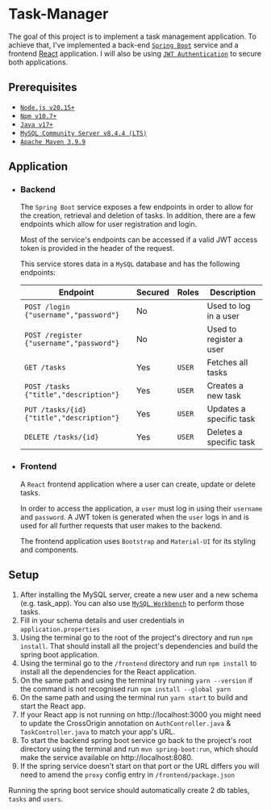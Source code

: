 # Task-Manager

The goal of this project is to implement a task management application. To achieve that, I've implemented a back-end [`Spring Boot`](https://docs.spring.io/spring-boot/index.html) service and a frontend [React](https://react.dev/) application. I will also be using [`JWT Authentication`](https://en.wikipedia.org/wiki/JSON_Web_Token) to secure both applications.

## Prerequisites

- [`Node.js v20.15+`](https://nodejs.org/en/download)
- [`Npm v10.7+`](https://www.npmjs.com/package/npm?activeTab=readme)
- [`Java v17+`](https://www.oracle.com/java/technologies/downloads/#java21)
- [`MySQL Community Server v8.4.4 (LTS)`](https://dev.mysql.com/downloads/mysql/)
- [`Apache Maven 3.9.9`](https://maven.apache.org/download.cgi)

## Application

- ### Backend

  The `Spring Boot` service exposes a few endpoints in order to allow for the creation, retrieval and deletion of tasks. In addition, there are a few endpoints which allow for user registration and login.

  Most of the service's endpoints can be accessed if a valid JWT access token is provided in the header of the request.

  This service stores data in a `MySQL` database and has the following endpoints:

  | Endpoint                                  | Secured | Roles  | Description             |
    |-------------------------------------------|---------|--------|-------------------------|
  | `POST /login {"username","password"}`     | No      |        | Used to log in a user   |
  | `POST /register {"username","password"}`  | No      |        | Used to register a user |
  | `GET /tasks`                              | Yes     | `USER` | Fetches all tasks       |
  | `POST /tasks {"title","description"}`     | Yes     | `USER` | Creates a new task      |
  | `PUT /tasks/{id} {"title","description"}` | Yes     | `USER` | Updates a specific task |
  | `DELETE /tasks/{id}`                      | Yes     | `USER` | Deletes a specific task |



- ### Frontend

  A `React` frontend application where a user can create, update or delete tasks.

  In order to access the application, a `user` must log in using their `username` and `password`.  A JWT token is generated when the `user` logs in and is used for all further requests that user makes to the backend.

  The frontend application uses `Bootstrap` and `Material-UI` for its styling and components.

## Setup

1. After installing the MySQL server, create a new user and a new schema (e.g. task_app). You can also use [`MySQL Workbench`](https://dev.mysql.com/downloads/workbench/) to perform those tasks.
2. Fill in your schema details and user credentials in `application.properties`
3. Using the terminal go to the root of the project's directory and run ``` npm install ```. That should install all the project's dependencies and build the spring boot application.
4. Using the terminal go to the `/frontend` directory and run ```npm install``` to install all the dependencies for the React application.
5. On the same path and using the terminal try running ```yarn --version``` if the command is not recognised run ```npm install --global yarn```
6. On the same path and using the terminal run ```yarn start``` to build and start the React app.
7. If your React app is not running on http://localhost:3000 you might need to update the CrossOrigin annotation on `AuthController.java` & `TaskController.java` to match your app's URL.
8. To start the backend spring boot service go back to the project's root directory using the terminal and run ```mvn spring-boot:run```, which should make the service available on http://localhost:8080.
9. If the spring service doesn't start on that port or the URL differs you will need to amend the `proxy` config entry in `/frontend/package.json`

Running the spring boot service should automatically create 2 db tables, `tasks` and `users`.